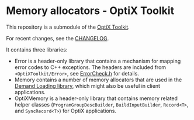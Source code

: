 # Memory allocators - OptiX Toolkit

This repository is a submodule of the [OptiX Toolkit](https://github.com/NVIDIA/optix-toolkit).

For recent changes, see the [CHANGELOG](CHANGELOG.md).

It contains three libraries:
- Error is a header-only library that contains a mechanism for mapping error codes to C++ exceptions.
The headers are included from `<OptiXToolkit/Error>`, see [ErrorCheck.h](include/OptiXToolkit/Error/ErrorCheck.h) for details.
- Memory contains a number of memory allocators that are used in the
[Demand Loading library](https://github.com/NVIDIA/otk-demand-loading), which might
also be useful in client applications.
- OptiXMemory is a header-only library that contains memory related helper classes
(`ProgramGroupDescBuilder`, `BuildInputBuilder`, `Record<T>`, and `SyncRecord<T>`) for OptiX
applications.
